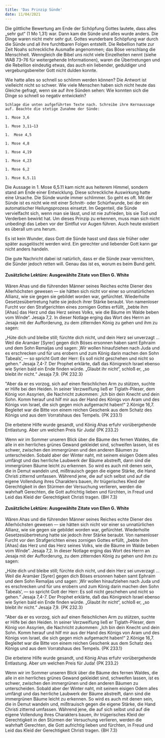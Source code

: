 ```yaml
---
title: 'Das Prinzip Sünde'
date: 11/04/2021
---
```


Die göttliche Bewertung am Ende der Schöpfung Gottes lautete, dass alles „sehr gut“ (1 Mo 1,31) war. Dann kam die Sünde und alles wurde anders. Die Dinge waren nicht mehr sehr gut. Gottes wunderbare Schöpfung war durch die Sünde und all ihre furchtbaren Folgen entstellt. Die Rebellion hatte zur Zeit Noahs schreckliche Ausmaße angenommen; das Böse verschlang die Menschheit. Wenngleich die Bibel uns nicht viele Einzelheiten nennt (siehe WAB 73–76 für weitergehende Informationen), waren die Übertretungen und die Rebellion eindeutig etwas, das auch ein liebender, geduldiger und vergebungsbereiter Gott nicht dulden konnte.

Wie hatte alles so schnell so schlimm werden können? Die Antwort ist vielleicht nicht so schwer. Wie viele Menschen haben sich nicht heute das Gleiche gefragt, wenn sie auf ihre Sünden sehen: Wie konnten sich die Dinge so schnell so negativ entwickeln?

`Schlage die unten aufgeführten Texte nach. Schreibe ihre Kernaussage auf. Beachte die stetige Zunahme der Sünde:`

`1. Mose 3,6`

`1. Mose 3,11–13`

`1.  Mose 4,5`

`1. Mose 4,8`

`1. Mose 4,19`

`1. Mose 4,23`

`1. Mose 6,2`

`1. Mose 6,5.11`

Die Aussage in 1. Mose 6,5.11 kam nicht aus heiterem Himmel, sondern stand am Ende einer Entwicklung. Diese schreckliche Auswirkung hatte eine Ursache. Die Sünde wurde immer schlimmer. So geht es oft. Mit der Sünde ist es nicht wie mit einer Schnitt- oder Schürfwunde, bei der ein automatischer Heilungsprozess einsetzt. Im Gegenteil, die Sünde vervielfacht sich, wenn man sie lässt, und ist nie zufrieden, bis sie Tod und Verderben bewirkt hat. Um dieses Prinzip zu erkennen, muss man sich nicht unbedingt das Leben vor der Sintflut vor Augen führen. Auch heute existiert es überall um uns herum.

Es ist kein Wunder, dass Gott die Sünde hasst und dass sie früher oder später ausgelöscht werden wird. Ein gerechter und liebender Gott kann gar nicht anders handeln.

Die gute Nachricht dabei ist natürlich, dass er die Sünde zwar vernichten, die Sünder jedoch retten will. Genau das ist es, worum es beim Bund geht.

#### Zusätzliche Lektüre: Ausgewählte Zitate von Ellen G. White

Wären Ahas und die führenden Männer seines Reiches echte Diener des Allerhöchsten gewesen — sie hätten sich nicht vor einer so unnatürlichen Allianz, wie sie gegen sie gebildet worden war, gefürchtet. Wiederholte Gesetzesübertretung hatte sie jedoch ihrer Stärke beraubt. Von namenloser Furcht vor den Strafgerichten eines zornigen Gottes erfüllt, „bebte ihm [Ahas] das Herz und das Herz seines Volks, wie die Bäume im Walde beben vom Winde“. Jesaja 7,2. In dieser Notlage erging das Wort des Herrn an Jesaja mit der Aufforderung, zu dem zitternden König zu gehen und ihm zu sagen:

„Hüte dich und bleibe still; fürchte dich nicht, und dein Herz sei unverzagt ... Weil die Aramäer [Syrer] gegen dich Böses ersonnen haben samt Ephraim und dem Sohn Remaljas und sagen: ‚Wir wollen hinaufziehen nach Juda und es erschrecken und für uns erobern und zum König darin machen den Sohn Tabeals‘, — so spricht Gott der Herr: Es soll nicht geschehen und nicht so gehen.“ Jesaja 7,4-7. Der Prophet erklärte, daß das Königreich Israel ebenso wie Syrien bald ein Ende finden würde. „Glaubt ihr nicht“, schloß er, „so bleibt ihr nicht.“ Jesaja 7,9. {PK 232.3}

"Aber da er es vorzog, sich auf einen fleischlichen Arm zu stützen, suchte er Hilfe bei den Heiden. In seiner Verzweiflung ließ er Tiglath-Pileser, dem König von Assyrien, die Nachricht zukommen: „Ich bin dein Knecht und dein Sohn. Komm herauf und hilf mir aus der Hand des Königs von Aram und des Königs von Israel, die sich gegen mich aufgemacht haben!“ 2.Könige 16,7. Begleitet war die Bitte von einem reichen Geschenk aus dem Schatz des Königs und aus dem Vorratshaus des Tempels. {PK 233.1}

Die erbetene Hilfe wurde gesandt, und König Ahas erfuhr vorübergehende Entlastung. Aber um welchen Preis für Juda! {PK 233.2}

Wenn wir im Sommer unseren Blick über die Bäume des fernen Waldes, die alle in ein herrliches grünes Gewand gekleidet sind, schweifen lassen, ist es schwer, zwischen den immergrünen und den anderen Bäumen zu unterscheiden. Sobald aber der Winter naht, mit seinem eisigen Odem alles umfängt und das herrliche Laubwerk der Bäume abstreift, dann sind die immergrünen Bäume leicht zu erkennen. So wird es auch mit denen sein, die in Demut wandeln und, mißtrauisch gegen die eigene Stärke, die Hand Christi zitternd umfassen. Während jene, die auf sich selbst und auf die eigene Vollendung ihres Charakters bauen, ihr trügerisches Kleid der Gerechtigkeit in den Stürmen der Versuchung verlieren, werden die wahrhaft Gerechten, die Gott aufrichtig lieben und fürchten, in Freud und Leid das Kleid der Gerechtigkeit Christi tragen. {BH 7.3}

#### Zusätzliche Lektüre: Ausgewählte Zitate von Ellen G. White

Wären Ahas und die führenden Männer seines Reiches echte Diener des Allerhöchsten gewesen — sie hätten sich nicht vor einer so unnatürlichen Allianz, wie sie gegen sie gebildet worden war, gefürchtet. Wiederholte Gesetzesübertretung hatte sie jedoch ihrer Stärke beraubt. Von namenloser Furcht vor den Strafgerichten eines zornigen Gottes erfüllt, „bebte ihm [Ahas] das Herz und das Herz seines Volks, wie die Bäume im Walde beben vom Winde“. Jesaja 7,2. In dieser Notlage erging das Wort des Herrn an Jesaja mit der Aufforderung, zu dem zitternden König zu gehen und ihm zu sagen:

„Hüte dich und bleibe still; fürchte dich nicht, und dein Herz sei unverzagt ... Weil die Aramäer [Syrer] gegen dich Böses ersonnen haben samt Ephraim und dem Sohn Remaljas und sagen: ‚Wir wollen hinaufziehen nach Juda und es erschrecken und für uns erobern und zum König darin machen den Sohn Tabeals‘, — so spricht Gott der Herr: Es soll nicht geschehen und nicht so gehen.“ Jesaja 7,4-7. Der Prophet erklärte, daß das Königreich Israel ebenso wie Syrien bald ein Ende finden würde. „Glaubt ihr nicht“, schloß er, „so bleibt ihr nicht.“ Jesaja 7,9. {PK 232.3}

"Aber da er es vorzog, sich auf einen fleischlichen Arm zu stützen, suchte er Hilfe bei den Heiden. In seiner Verzweiflung ließ er Tiglath-Pileser, dem König von Assyrien, die Nachricht zukommen: „Ich bin dein Knecht und dein Sohn. Komm herauf und hilf mir aus der Hand des Königs von Aram und des Königs von Israel, die sich gegen mich aufgemacht haben!“ 2.Könige 16,7. Begleitet war die Bitte von einem reichen Geschenk aus dem Schatz des Königs und aus dem Vorratshaus des Tempels. {PK 233.1}

Die erbetene Hilfe wurde gesandt, und König Ahas erfuhr vorübergehende Entlastung. Aber um welchen Preis für Juda! {PK 233.2}

Wenn wir im Sommer unseren Blick über die Bäume des fernen Waldes, die alle in ein herrliches grünes Gewand gekleidet sind, schweifen lassen, ist es schwer, zwischen den immergrünen und den anderen Bäumen zu unterscheiden. Sobald aber der Winter naht, mit seinem eisigen Odem alles umfängt und das herrliche Laubwerk der Bäume abstreift, dann sind die immergrünen Bäume leicht zu erkennen. So wird es auch mit denen sein, die in Demut wandeln und, mißtrauisch gegen die eigene Stärke, die Hand Christi zitternd umfassen. Während jene, die auf sich selbst und auf die eigene Vollendung ihres Charakters bauen, ihr trügerisches Kleid der Gerechtigkeit in den Stürmen der Versuchung verlieren, werden die wahrhaft Gerechten, die Gott aufrichtig lieben und fürchten, in Freud und Leid das Kleid der Gerechtigkeit Christi tragen. {BH 7.3}